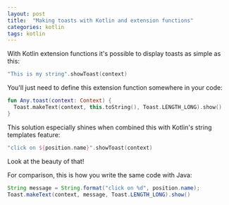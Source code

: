 ```yaml
---
layout: post
title:  "Making toasts with Kotlin and extension functions"
categories: kotlin
tags: kotlin
---
```


With Kotlin extension functions it's possible to display toasts as simple as this:

```kotlin
"This is my string".showToast(context)
```

You'll just need to define this extension function somewhere in your code:

```kotlin
fun Any.toast(context: Context) {
  Toast.makeText(context, this.toString(), Toast.LENGTH_LONG).show()
}
```

This solution especially shines when combined this with Kotlin's string templates feature:

```kotlin
"click on ${position.name}".showToast(context)
```
Look at the beauty of that!

For comparison, this is how you write the same code with Java:

```java
String message = String.format("click on %d", position.name);
Toast.makeText(context, message, Toast.LENGTH_LONG).show()
```
